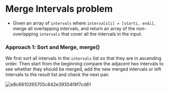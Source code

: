 # Merge Intervals problem
* Given an array of `intervals` where `intervals[i] = [starti, endi]`, merge all overlapping intervals, and return an array of the non-overlapping `intervals` that cover all the intervals in the input.


### Approach 1: Sort and Merge, merge()
We first sort all intervals in the `intervals` list so that they are in ascending order. Then start from the beginning compare the adjacent two intervals to see whether they should be merged, add the new merged intervals or left intervals to the result list and check the next pair.

![e8c6610265705c842e39354f8f7cd61](https://user-images.githubusercontent.com/25105806/127718009-772dcf43-eb13-42bc-a412-141fa7745909.png)


